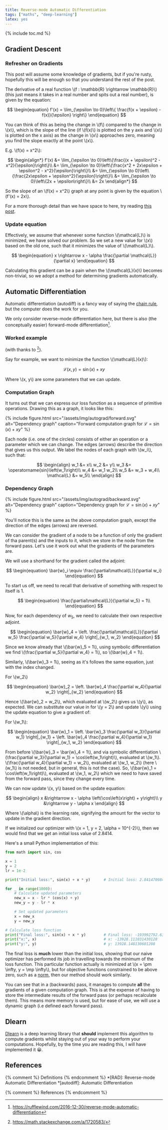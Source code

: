 ```yaml
---
title: Reverse-mode Automatic Differentiation
tags: ["maths", "deep-learning"]
latex: yes
---
```


{% include toc.md %}

## Gradient Descent

### Refresher on Gradients

This post will assume some knowledge of gradients, but if you're rusty, hopefully this will be enough so that you understand the rest of the post.

The derivative of a real function \\(f : \mathbb{R} \rightarrow \mathbb{R}\\) (this just means it takes in a real number and spits out a real number), is given by the equation:

$$
    \begin{equation}
        f'(x)
        =
        \lim_{\epsilon \to 0}\left\{
            \frac{f(x + \epsilon) - f(x)}{\epsilon}
        \right\}
    \end{equation}
$$

You can think of this as being the change in \\(f\\) compared to the change in \\(x\\), which is the slope of the line (if \\(f(x)\\) is plotted on the y axis and \\(x\\) is plotted on the x axis) as the change in \\(x\\) approaches zero, meaning you find the slope exactly at the point \\(x\\).

E.g. \\(f(x) = x^2\\):

$$
    \begin{align*}
        f'(x) &= \lim_{\epsilon \to 0}\left\{\frac{(x + \epsilon)^2 - x^2}{\epsilon}\right\}\\
        &= \lim_{\epsilon \to 0}\left\{\frac{x^2 + 2x\epsilon + \epsilon^2 - x^2}{\epsilon}\right\}\\
        &= \lim_{\epsilon \to 0}\left\{\frac{2x\epsilon + \epsilon^2}{\epsilon}\right\}\\
        &= \lim_{\epsilon \to 0}\left\{2x + \epsilon\right\}\\
        &= 2x
    \end{align*}
$$

So the slope of an \\(f(x) = x^2\\) graph at any point is given by the equation \\(f'(x) = 2x\\).

For a more thorough detail than we have space to here, try reading [this post](https://programmathically.com/rise-over-run-understand-the-definition-of-a-derivative/).

### Update equation

Effectively, we assume that whenever some function \\(\mathcal{L}\\) is minimized, we have solved our problem.
So we set a new value for \\(x\\) based on the old one, such that it minimizes the value of \\(\mathcal{L}\\).

$$
    \begin{equation}
        x \rightarrow x - \alpha \frac{\partial \mathcal{L}}{\partial x}
    \end{equation}
$$

Calculating this gradient can be a pain when the \\(\mathcal{L}(x)\\) becomes non-trivial, so we adopt a method for determining gradients automatically.

## Automatic Differentiation

Automatic differentiation (autodiff) is a fancy way of saying the [chain rule](https://en.wikipedia.org/wiki/Chain_rule), but the computer does the work for you.

We only consider reverse-mode differentiation here, but there is also (the conceptually easier) forward-mode differentiation[^rufflewind].

### Worked example

(with thanks to [^stackoverflow]).

Say for example, we want to minimize the function \\(\mathcal{L}(x)\\):

$$
    \begin{equation}
        \mathcal{L}\left(x, y\right) = \operatorname{sin}(x) + xy
    \end{equation}
$$

Where \\(x, y\\) are some parameters that we can update.

### Computation Graph

It turns out that we can express our loss function as a sequence of primitive operations.
Drawing this as a graph, it looks like this:

{% include figure.html src="/assets/img/autograd/forward.svg" alt="Dependency
    graph" caption="Forward computation graph for $\mathcal{L} = \sin(x)+xy$" %}

Each node (i.e. one of the circles) consists of either an operation or a parameter which we can change.
The edges (arrows) describe the direction that gives us this output.
We label the nodes of each graph with \\(w_i\\), such that:

$$
\begin{align}
    w_1 &= x\\
    w_2 &= y\\
    w_3 &= \operatorname{sin}\left(w_1\right)\\
    w_4 &= w_1 w_2\\
    w_5 &= w_3 + w_4\\
    \mathcal{L} &= w_5\\
\end{align}
$$

### Dependency Graph

{% include figure.html src="/assets/img/autograd/backward.svg"
    alt="Dependency graph" caption="Dependency graph for $\mathcal{L} = \sin(x)+xy$" %}

You'll notice this is the same as the above computation graph, except the direction of the edges (arrows) are reversed.

We can consider the gradient of a node to be a function of only the gradient of tha parent(s) and the inputs to it, which we store in the node from the forward pass.
Let's use it work out what the gradients of the parameters are.

We will use a shorthand for the gradient called the adjoint:

$$
    \begin{equation}
        \bar{w}_i \equiv \frac{\partial\mathcal{L}}{\partial w_i}
    \end{equation}
$$

To start us off, we need to recall that derivative of something with respect to itself is 1.

$$
    \begin{equation}
        \frac{\partial\mathcal{L}}{\partial w_5} = 1\\
    \end{equation}
$$

Now, for each dependency of $w_5$, we need to calculate their own respective adjoint.

$$
    \begin{equation}
        \bar{w}_4
        =
        \left.
            \frac{\partial\mathcal{L}}{\partial w_5}
            \frac{\partial w_5}{\partial w_4}
        \right|_{w_1, w_2}
    \end{equation}
$$

Since we know already that \\(\bar{w}_5 = 1\\), using symbolic differentiation we find \\(\frac{\partial w_5}{\partial w_4} = 1\\), so \\(\bar{w}_4 = 1\\).

Similarly, \\(\bar{w}_3 = 1\\), seeing as it's follows the same equation, just with the index changed.

For \\(w_2\\)

$$
    \begin{equation}
        \bar{w}_2
        =
        \left.
            \bar{w}_4
            \frac{\partial w_4}{\partial w_2}
        \right|_{w_2}
    \end{equation}
$$

Hence \\(\bar{w}_2 = w_2\\), which evaluated at \\(w_2\\) gives us \\(y\\), as expected.
We can substitute our value in for \\(y = 2\\) and update \\(y\\) using the update equation to give a gradient of:


For \\(w_1\\):

$$
    \begin{equation}
        \bar{w}_1
        =
        \left.
            \bar{w}_3
            \frac{\partial w_3}{\partial w_1}
        \right|_{w_1}
        +
        \left.
            \bar{w}_4
            \frac{\partial w_4}{\partial w_1}
        \right|_{w_1, w_2}
    \end{equation}
$$

From before \\(\bar{w}_3 = \bar{w}_4 = 1\\), and via symbolic differentiation \\(\frac{\partial w_3}{\partial w_1} = \cos\left(w_1\right)\\), evaluated at \\(w_1\\).
\\(\frac{\partial w_4}{\partial w_1} = w_2\\), evaluated at \\(w_1, w_2\\) (here \\(w_1\\) is not needed, but in general, this is not the case).
So, \\(\bar{w}_1 = \cos\left(w_1\right)\\), evaluated at \\(w_1, w_2\\) which we need to have saved from the forward pass, since they change every time.

We can now update \\(x, y\\) based on the update equation:

$$
    \begin{align}
        x &\rightarrow x - \alpha \left(\cos\left(x\right) + y\right)\\
        y &\rightarrow y - \alpha x
    \end{align}
$$

Where \\(\alpha\\) is the learning rate, signifying the amount for the vector to update in the gradient direction.

If we initialized our optimizer with \\(x = 1, y = 2, \alpha = 10^{-2}\\), then we would find that we get an initial loss value of 2.8414.

Here's a small Python implementation of this:

```py
from math import sin, cos

x = 1
y = 2
lr = 1e-2

print("Initial loss:", sin(x) + x * y)      # Initial loss: 2.8414709848078967

for _ in range(1000):
    # Calculate updated parameters
    new_x = x - lr * (cos(x) + y)
    new_y = y - lr * x

    # Set updated parameters
    x = new_x
    y = new_y

# Calculate loss function
print("Final loss:", sin(x) + x * y)        # Final loss: -193992792.6350034
print("x:", x)                              # x: -13928.111031430128
print("y:", y)                              # y: 13928.148130601208
```

The final loss is **much** lower than the initial loss, showing that our naive optimizer has performed its job in travelling towards the minimum of the loss function.
This particular function actually is minimized at \\(x = \pm \infty, y = \mp \infty\\), but for objective functions constrained to be above zero, such as a [norm](https://en.wikipedia.org/wiki/Norm_(mathematics)), then our method should work similarly.

You can see that in a (backwards) pass, it manages to compute **all** the gradients of a given computation graph.
This is at the expense of having to store the intermediate results of the forward pass (or perhaps recalculate them).
This means more memory is used, but for ease of use, we will use a dynamic graph (i.e defined each forward pass).

## Dlearn

[Dlearn](https://github.com/rjkilpatrick/dlearn) is a deep learning library that **should** implement this algorithm to compute gradients whilst staying out of your way to perform your computations.
Hopefully, by the time you are reading this, I will have implemented it 😀.

## References

{% comment %} Definitions {% endcomment %}
*[RAD]: Reverse-mode Automatic Differentiation
*[autodiff]: Automatic Differentiation

{% comment %} References {% endcomment %}
[^stackoverflow]: <https://math.stackexchange.com/a/1720583/>
[^rufflewind]: <https://rufflewind.com/2016-12-30/reverse-mode-automatic-differentiation>
